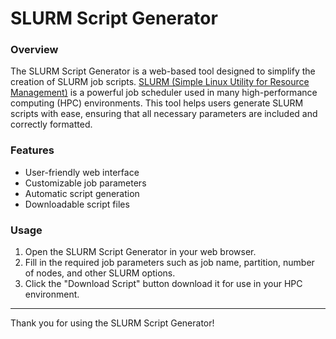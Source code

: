 # SLURM Script Generator

### Overview
The SLURM Script Generator is a web-based tool designed to simplify the creation of SLURM job scripts. [SLURM (Simple Linux Utility for Resource Management)](https://slurm.schedmd.com/overview.html) is a powerful job scheduler used in many high-performance computing (HPC) environments. This tool helps users generate SLURM scripts with ease, ensuring that all necessary parameters are included and correctly formatted.

### Features
- User-friendly web interface
- Customizable job parameters
- Automatic script generation
- Downloadable script files

### Usage
1. Open the SLURM Script Generator in your web browser.
2. Fill in the required job parameters such as job name, partition, number of nodes, and other SLURM options.
3. Click the "Download Script" button download it for use in your HPC environment.

---

Thank you for using the SLURM Script Generator!
